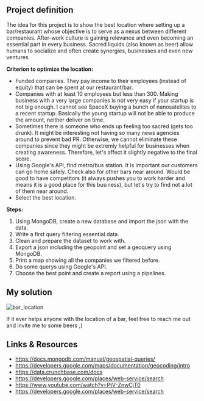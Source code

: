 ## Project definition

The idea for this project is to show the best location where setting up a bar/restaurant whose objective is to serve as a nexus between different companies. 
After-work culture is gaining relevance and even becoming an essential part in every business. Sacred liquids (also known as beer) allow humans to socialize and often create synergies, businesses and even new ventures. 

**Criterion to optimize the location:**
- Funded companies. They pay income to their employees (instead of equity) that can be spent at our restaurant/bar.
- Companies with at least 10 employees but less than 300. Making business with a very large companies is not very easy if your startup is not big enough. I cannot see SpaceX buying a bunch of nanosatelites to a recent startup. Basically the young startup will not be able to produce the amount, neither deliver on time.
- Sometimes there is someone who ends up feeling too sacred (gets too drunk). It might be interesting not having so many news agencies around to prevent bad PR. Otherwise, we cannot eliminate these companies since they might be extremly helpful for businesses when creating awareness. Therefore, let's affect it slightly negative to the final score. 
- Using Google's API, find metro/bus station. It is important our customers can go home safely. Check also for other bars near around. Would be good to have competitors (it always pushes you to work harder and means it is a good place for this business), but let's try to find not a lot of them near around.
- Select the best location.

**Steps:**
1. Using MongoDB, create a new database and import the json with the data.
2. Write a first query filtering essential data.
3. Clean and prepare the dataset to work with.
4. Export a json including the geopoint and set a geoquery using MongoDB.
5. Print a map showing all the companies we filtered before.
6. Do some querys using Google's API.
7. Choose the best point and create a report using a pipelines.

## My solution
![bar_location](https://github.com/aiborra11/visualizing-real-world-data-project/blob/master/images/barlocation.png)

If it ever helps anyone with the location of a bar, feel free to reach me out and invite me to some beers ;)
## Links & Resources

- https://docs.mongodb.com/manual/geospatial-queries/
- https://developers.google.com/maps/documentation/geocoding/intro
- https://data.crunchbase.com/docs
- https://developers.google.com/places/web-service/search
- https://www.youtube.com/watch?v=PtV-ZnwCjT0
- https://developers.google.com/places/web-service/search


